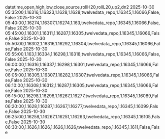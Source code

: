 datetime,open,high,low,close,source,rollH20,rollL20,up2,dn2
2025-10-30 05:35:00,1.16316,1.16323,1.1628,1.1628,twelvedata_repo,1.16345,1.16066,False,False
2025-10-30 05:40:00,1.16274,1.16307,1.16274,1.163,twelvedata_repo,1.16345,1.16066,False,False
2025-10-30 05:45:00,1.16301,1.16311,1.16287,1.16305,twelvedata_repo,1.16345,1.16066,False,False
2025-10-30 05:50:00,1.16302,1.16316,1.16292,1.16304,twelvedata_repo,1.16345,1.16066,False,False
2025-10-30 05:55:00,1.163,1.16334,1.16298,1.16318,twelvedata_repo,1.16345,1.16066,False,False
2025-10-30 06:00:00,1.16316,1.16337,1.16298,1.16301,twelvedata_repo,1.16345,1.16066,False,False
2025-10-30 06:05:00,1.16305,1.16307,1.16282,1.16307,twelvedata_repo,1.16345,1.16066,False,False
2025-10-30 06:10:00,1.16308,1.16312,1.16287,1.16305,twelvedata_repo,1.16345,1.16066,False,False
2025-10-30 06:15:00,1.16298,1.16298,1.16267,1.16277,twelvedata_repo,1.16345,1.16089,False,False
2025-10-30 06:20:00,1.1628,1.16287,1.16267,1.16277,twelvedata_repo,1.16345,1.16099,False,False
2025-10-30 06:25:00,1.16258,1.16267,1.16251,1.16263,twelvedata_repo,1.16345,1.16105,False,False
2025-10-30 06:30:00,1.1626,1.1626,1.1626,1.1626,twelvedata_repo,1.16345,1.1611,False,False
